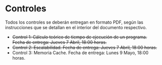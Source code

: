 # Controles

Todos los controles se deberán entregan en formato PDF, según las instrucciones que se detallan en el interior del documento respectivo.

* ~~Control 1: Cálculo teórico de tiempo de ejecución de un programa. Fecha de entrega: Jueves 7 Abril, 18:00 horas.~~
* ~~Control 2: Escalabilidad. Fecha de entrega: Jueves 7 Abril, 18:00 horas.~~
* Control 3: Memoria Cache. Fecha de entrega: Lunes 9 Mayo, 18:00 horas.
